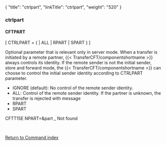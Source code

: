 {
    "title": "ctrlpart",
    "linkTitle": "ctrlpart",
    "weight": "520"
}<span id="ctrlpart"></span>

### ctrlpart

#### CFTPART

\[ CTRLPART = {
| ALL | RPART | SPART } \]

Optional parameter that is relevant only in server mode. When a transfer is initiated by a remote partner,  {{< TransferCFT/componentshortname  >}} always controls its identity. If the remote sender is not the initial sender, store and forward mode, the  {{< TransferCFT/componentshortname  >}} can choose to control the initial sender identity according to CTRLPART parameter.

-   IGNORE (default): No control of the remote sender identity.
-   ALL: Control of the remote sender identity. If the partner is unknown, the transfer is rejected with message
-   RPART
-   SPART

CFTT15E NPART=&part  \_ Not found

 

[Return to Command index](../../)
